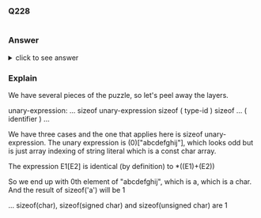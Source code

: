 ### Q228

```cpp

```

### Answer

<details>
    <summary>click to see answer</summary>
    1
</details>

### Explain

We have several pieces of the puzzle, so let's peel away the layers.

unary-expression:
...
sizeof unary-expression
sizeof ( type-id )
sizeof ... ( identifier )
...

We have three cases and the one that applies here is sizeof unary-expression. The unary expression is (0)["abcdefghij"], which looks odd but is just array indexing of string literal which is a const char array.

The expression E1[E2] is identical (by definition) to *((E1)+(E2))

So we end up with 0th element of "abcdefghij", which is a, which is a char. And the result of sizeof('a') will be 1

... sizeof(char), sizeof(signed char) and sizeof(unsigned char) are 1